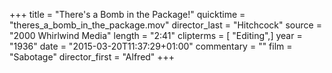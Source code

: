 +++
title = "There's a Bomb in the Package!"
quicktime = "theres_a_bomb_in_the_package.mov"
director_last = "Hitchcock"
source = "2000 Whirlwind Media"
length = "2:41"
clipterms = [ "Editing",]
year = "1936"
date = "2015-03-20T11:37:29+01:00"
commentary = ""
film = "Sabotage"
director_first = "Alfred"
+++
